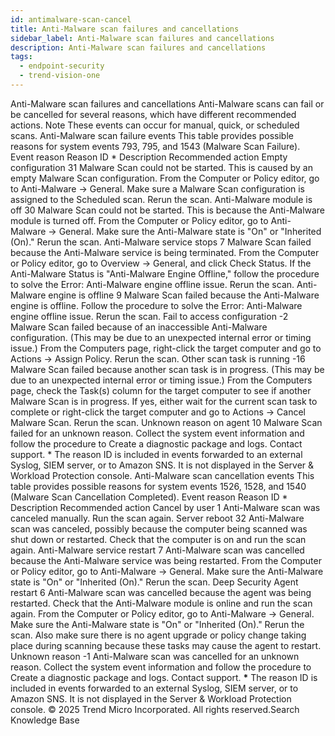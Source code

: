 ```yaml
---
id: antimalware-scan-cancel
title: Anti-Malware scan failures and cancellations
sidebar_label: Anti-Malware scan failures and cancellations
description: Anti-Malware scan failures and cancellations
tags:
  - endpoint-security
  - trend-vision-one
---
```


 Anti-Malware scan failures and cancellations Anti-Malware scans can fail or be cancelled for several reasons, which have different recommended actions. Note These events can occur for manual, quick, or scheduled scans. Anti-Malware scan failure events This table provides possible reasons for system events 793, 795, and 1543 (Malware Scan Failure). Event reason Reason ID * Description Recommended action Empty configuration 31 Malware Scan could not be started. This is caused by an empty Malware Scan configuration. From the Computer or Policy editor, go to Anti-Malware → General. Make sure a Malware Scan configuration is assigned to the Scheduled scan. Rerun the scan. Anti-Malware module is off 30 Malware Scan could not be started. This is because the Anti-Malware module is turned off. From the Computer or Policy editor, go to Anti-Malware → General. Make sure the Anti-Malware state is "On" or "Inherited (On)." Rerun the scan. Anti-Malware service stops 7 Malware Scan failed because the Anti-Malware service is being terminated. From the Computer or Policy editor, go to Overview → General, and click Check Status. If the Anti-Malware Status is "Anti-Malware Engine Offline," follow the procedure to solve the Error: Anti-Malware engine offline issue. Rerun the scan. Anti-Malware engine is offline 9 Malware Scan failed because the Anti-Malware engine is offline. Follow the procedure to solve the Error: Anti-Malware engine offline issue. Rerun the scan. Fail to access configuration -2 Malware Scan failed because of an inaccessible Anti-Malware configuration. (This may be due to an unexpected internal error or timing issue.) From the Computers page, right-click the target computer and go to Actions → Assign Policy. Rerun the scan. Other scan task is running -16 Malware Scan failed because another scan task is in progress. (This may be due to an unexpected internal error or timing issue.) From the Computers page, check the Task(s) column for the target computer to see if another Malware Scan is in progress. If yes, either wait for the current scan task to complete or right-click the target computer and go to Actions → Cancel Malware Scan. Rerun the scan. Unknown reason on agent 10 Malware Scan failed for an unknown reason. Collect the system event information and follow the procedure to Create a diagnostic package and logs. Contact support. * The reason ID is included in events forwarded to an external Syslog, SIEM server, or to Amazon SNS. It is not displayed in the Server & Workload Protection console. Anti-Malware scan cancellation events This table provides possible reasons for system events 1526, 1528, and 1540 (Malware Scan Cancellation Completed). Event reason Reason ID * Description Recommended action Cancel by user 1 Anti-Malware scan was canceled manually. Run the scan again. Server reboot 32 Anti-Malware scan was canceled, possibly because the computer being scanned was shut down or restarted. Check that the computer is on and run the scan again. Anti-Malware service restart 7 Anti-Malware scan was cancelled because the Anti-Malware service was being restarted. From the Computer or Policy editor, go to Anti-Malware → General. Make sure the Anti-Malware state is "On" or "Inherited (On)." Rerun the scan. Deep Security Agent restart 6 Anti-Malware scan was cancelled because the agent was being restarted. Check that the Anti-Malware module is online and run the scan again. From the Computer or Policy editor, go to Anti-Malware → General. Make sure the Anti-Malware state is "On" or "Inherited (On)." Rerun the scan. Also make sure there is no agent upgrade or policy change taking place during scanning because these tasks may cause the agent to restart. Unknown reason -1 Anti-Malware scan was cancelled for an unknown reason. Collect the system event information and follow the procedure to Create a diagnostic package and logs. Contact support. **\*** The reason ID is included in events forwarded to an external Syslog, SIEM server, or to Amazon SNS. It is not displayed in the Server & Workload Protection console. © 2025 Trend Micro Incorporated. All rights reserved.Search Knowledge Base